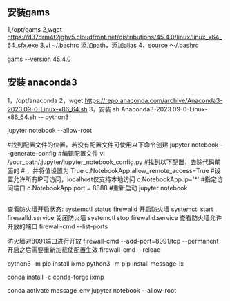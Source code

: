 

## 安装gams
1,/opt/gams
2,wget https://d37drm4t2jghv5.cloudfront.net/distributions/45.4.0/linux/linux_x64_64_sfx.exe
3,vi ~/.bashrc 添加path，添加alias
4，source ～/.bashrc

gams --version      45.4.0


## 安装 anaconda3
1，/opt/anaconda
2，wget https://repo.anaconda.com/archive/Anaconda3-2023.09-0-Linux-x86_64.sh
3，安装 sh Anaconda3-2023.09-0-Linux-x86_64.sh -- python3


jupyter notebook --allow-root


#找到配置文件的位置，若没有配置文件可使用以下命令创建
jupyter notebook --generate-config
#编辑配置文件
vi /your_path/.jupyter/jupyter_notebook_config.py
#找到以下配置，去除代码前面的 # ，并将值设置为 True
c.NotebookApp.allow_remote_access=True
#设置允许所有IP可访问，localhost仅支持本地访问
c.NotebookApp.ip='*'
#指定访问端口
c.NotebookApp.port = 8888
#重新启动
jupyter notebook


##

查看防火墙开启状态:
systemctl status firewalld
开启防火墙
systemctl start firewalld.service
关闭防火墙
systemctl stop firewalld.service
查看防火墙允许开放的端口
firewall-cmd --list-ports

防火墙对8091端口进行开放
firewall-cmd --add-port=8091/tcp --permanent
开启之后需要重新加载使配置生效
firewall-cmd --reload


python3 -m pip install ixmp
python3 -m pip install message-ix


conda install -c conda-forge ixmp



conda activate message_env
jupyter notebook --allow-root


